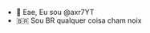 - 👋 Eae, Eu sou @axr7YT
- 🇧🇷 Sou BR qualquer coisa cham noix
<!---
axr7YT/axr7YT is a ✨ special ✨ repository because its `README.md` (this file) appears on your GitHub profile.
You can click the Preview link to take a look at your changes.
--->
